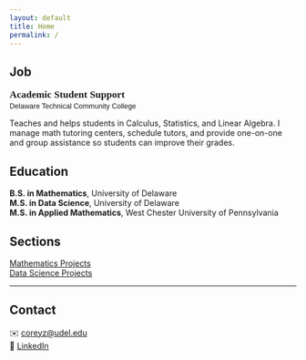 ```yaml
---
layout: default
title: Home
permalink: /
---
```




<!-- Job “card” with custom styling -->
## Job

<h3 style="
     font-family: Georgia, serif;
     font-size: 1.25em;
     margin: 0;
   ">
  Academic Student Support
</h3>
<p style="
     font-family: Arial, sans-serif;
     font-size: 0.9em;
     margin: 0.25em 0 1em 0;
   ">
  Delaware Technical Community College
</p>

Teaches and helps students in Calculus, Statistics, and Linear Algebra. I manage math tutoring centers, schedule tutors, and provide one-on-one and group assistance so students can improve their grades.



## Education

**B.S. in Mathematics**, University of Delaware  
**M.S. in Data Science**, University of Delaware  
**M.S. in Applied Mathematics**, West Chester University of Pennsylvania





## Sections

 [Mathematics Projects](math/)  
 [Data Science Projects](data-science/)
 
---





## Contact

✉️ [coreyz@udel.edu](mailto:coreyz@udel.edu)  
🔗 [LinkedIn](https://www.linkedin.com/in/corey-zhang-m-s/)
